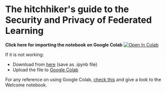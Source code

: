 # **The hitchhiker's guide to the Security and Privacy of Federated Learning**

**Click here for importing the notebook on Google Colab** 
<a href="https://colab.research.google.com/github/MarcoChilese/TUDASummerSchool22Code/blob/main/TUDA_FL_Tutorial_ToComplete.ipynb" target="_parent"><img src="https://colab.research.google.com/assets/colab-badge.svg" alt="Open In Colab"/></a>

If it is not working:
- Download from [here](https://github.com/MarcoChilese/TUDASummerSchool22Code/raw/main/TUDA_FL_Tutorial_ToComplete.ipynb) (save as .ipynb file)
- Upload the file to [Google Colab](https://research.google.com/colaboratory/)

For any reference on using Google Colab, [check this](https://colab.research.google.com/?utm_source=scs-index#) and give a look to the Welcome notebook.

